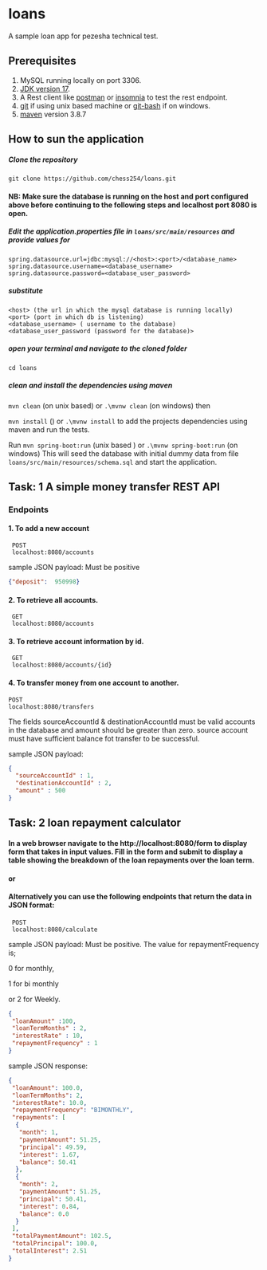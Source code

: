 # loans

A sample loan app for pezesha technical test.

## Prerequisites

1. MySQL running locally on port 3306.
2. [JDK version 17](https://www.oracle.com/ke/java/technologies/downloads/#java17).
3. A Rest client like [postman](https://www.postman.com/downloads/) or [insomnia](https://insomnia.rest/download) to test the rest endpoint.
4. [git](https://git-scm.com/downloads) if using unix based machine or [git-bash](https://gitforwindows.org/) if on windows.
5. [maven](https://maven.apache.org/download.cgi) version 3.8.7

## How to sun the application
##### Clone the repository

```git clone https://github.com/chess254/loans.git```


#### NB: Make sure the database is running on the host and port configured above before continuing to the following steps and localhost port 8080 is open.

##### Edit the application.properties file in ```loans/src/main/resources``` and provide values for 
```agsl
spring.datasource.url=jdbc:mysql://<host>:<port>/<database_name>
spring.datasource.username=<database_username>
spring.datasource.password=<database_user_password>
```
##### substitute 
```
<host> (the url in which the mysql database is running locally)
<port> (port in which db is listening)
<database_username> ( username to the database)
<database_user_password (password for the database)> 

```
##### open your terminal and navigate to the cloned folder

``cd loans``

##### clean and install the dependencies using maven
```mvn clean``` (on unix based) or ``` .\mvnw clean ``` (on windows)
 then 

```mvn install``` () or ```.\mvnw install``` to add the projects dependencies using maven and run the tests.

Run ```mvn spring-boot:run``` (unix based ) or ```.\mvnw spring-boot:run``` (on windows)
This will seed the database with initial dummy data from file ```loans/src/main/resources/schema.sql``` and start the application.


## Task: 1   A simple money transfer REST API

### Endpoints

#### 1. To add a new account
``` 
 POST 
 localhost:8080/accounts
```

  sample JSON payload: Must be positive
```json
{"deposit":  950998}
 ``` 

#### 2.  To retrieve all accounts.

``` 
 GET 
 localhost:8080/accounts
```

#### 3.  To retrieve account information by id.  

``` 
 GET 
 localhost:8080/accounts/{id}
```

#### 4.  To transfer money from one account to another.
```                                       
POST                                     
localhost:8080/transfers
```                                       
                                          
The fields sourceAccountId & destinationAccountId must be valid accounts in the database and amount should be greater than zero.
source account must have sufficient balance fot transfer to be successful.

sample JSON payload:
```json                                   
{
  "sourceAccountId" : 1,
  "destinationAccountId" : 2,
  "amount" : 500
}
 ```

## Task: 2  loan repayment calculator

####  In a web browser navigate to the http://localhost:8080/form to display form that takes in input values. Fill in the form and submit to display a table showing the breakdown of the loan repayments over the loan term.
#### or
#### Alternatively you can use the following endpoints that return the data in JSON format:

#### 
``` 
 POST 
 localhost:8080/calculate
```

sample JSON payload: Must be positive. The value for repaymentFrequency is; 

0 for monthly, 

1 for bi monthly 

or 2 for Weekly.
```json
{
 "loanAmount" :100,
 "loanTermMonths" : 2,
 "interestRate" : 10,
 "repaymentFrequency" : 1
}
 ``` 
sample JSON response: 
```json
{
 "loanAmount": 100.0,
 "loanTermMonths": 2,
 "interestRate": 10.0,
 "repaymentFrequency": "BIMONTHLY",
 "repayments": [
  {
   "month": 1,
   "paymentAmount": 51.25,
   "principal": 49.59,
   "interest": 1.67,
   "balance": 50.41
  },
  {
   "month": 2,
   "paymentAmount": 51.25,
   "principal": 50.41,
   "interest": 0.84,
   "balance": 0.0
  }
 ],
 "totalPaymentAmount": 102.5,
 "totalPrincipal": 100.0,
 "totalInterest": 2.51
}
 ``` 
